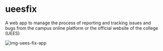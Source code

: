 # ueesfix

A web app to manage the process of reporting and tracking issues and bugs from the campus online platform or the official website of the college (UEES)

![img-uees-fix-app](https://github.com/user-attachments/assets/8e02fb44-d31d-4946-8678-b8b899d49cc0)
